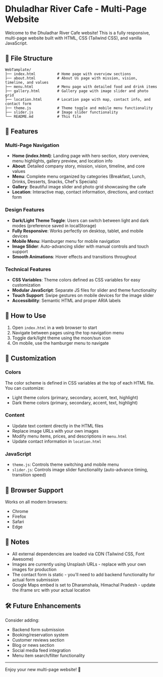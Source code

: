 # Dhuladhar River Cafe - Multi-Page Website

Welcome to the Dhuladhar River Cafe website! This is a fully responsive, multi-page website built with HTML, CSS (Tailwind CSS), and vanilla JavaScript.

## 📁 File Structure

```
WebTamplate/
├── index.html          # Home page with overview sections
├── about.html          # About Us page with mission, vision, timeline, and values
├── menu.html           # Menu page with detailed food and drink items
├── gallery.html        # Gallery page with image slider and photo grid
├── location.html       # Location page with map, contact info, and contact form
├── theme.js            # Theme toggle and mobile menu functionality
├── slider.js           # Image slider functionality
└── README.md           # This file
```

## 🎨 Features

### Multi-Page Navigation
- **Home (index.html)**: Landing page with hero section, story overview, menu highlights, gallery preview, and location info
- **About**: Detailed company story, mission, vision, timeline, and core values
- **Menu**: Complete menu organized by categories (Breakfast, Lunch, Drinks, Desserts, Snacks, Chef's Specials)
- **Gallery**: Beautiful image slider and photo grid showcasing the cafe
- **Location**: Interactive map, contact information, directions, and contact form

### Design Features
- **Dark/Light Theme Toggle**: Users can switch between light and dark modes (preference saved in localStorage)
- **Fully Responsive**: Works perfectly on desktop, tablet, and mobile devices
- **Mobile Menu**: Hamburger menu for mobile navigation
- **Image Slider**: Auto-advancing slider with manual controls and touch support
- **Smooth Animations**: Hover effects and transitions throughout

### Technical Features
- **CSS Variables**: Theme colors defined as CSS variables for easy customization
- **Modular JavaScript**: Separate JS files for slider and theme functionality
- **Touch Support**: Swipe gestures on mobile devices for the image slider
- **Accessibility**: Semantic HTML and proper ARIA labels

## 🚀 How to Use

1. Open `index.html` in a web browser to start
2. Navigate between pages using the top navigation menu
3. Toggle dark/light theme using the moon/sun icon
4. On mobile, use the hamburger menu to navigate

## 🎨 Customization

### Colors
The color scheme is defined in CSS variables at the top of each HTML file. You can customize:
- Light theme colors (primary, secondary, accent, text, highlight)
- Dark theme colors (primary, secondary, accent, text, highlight)

### Content
- Update text content directly in the HTML files
- Replace image URLs with your own images
- Modify menu items, prices, and descriptions in `menu.html`
- Update contact information in `location.html`

### JavaScript
- `theme.js`: Controls theme switching and mobile menu
- `slider.js`: Controls image slider functionality (auto-advance timing, transition speed)

## 📱 Browser Support

Works on all modern browsers:
- Chrome
- Firefox
- Safari
- Edge

## 📝 Notes

- All external dependencies are loaded via CDN (Tailwind CSS, Font Awesome)
- Images are currently using Unsplash URLs - replace with your own images for production
- The contact form is static - you'll need to add backend functionality for actual form submission
- Google Maps embed is set to Dharamshala, Himachal Pradesh - update the iframe src with your actual location

## 🛠️ Future Enhancements

Consider adding:
- Backend form submission
- Booking/reservation system
- Customer reviews section
- Blog or news section
- Social media feed integration
- Menu item search/filter functionality

---

Enjoy your new multi-page website! 🎉
